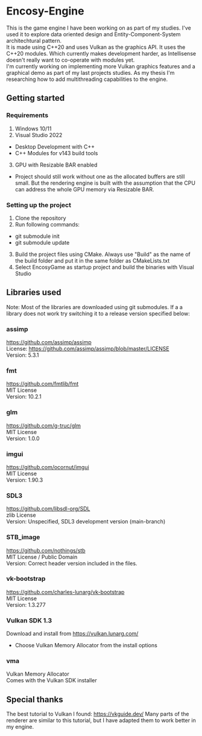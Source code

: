 # Encosy-Engine

This is the game engine I have been working on as part of my studies. I've used it to explore data oriented design and Entity-Component-System architechtural pattern.  
It is made using C++20 and uses Vulkan as the graphics API. It uses the C++20 modules. Which currently makes development harder, as Intellisense doesn't really want to co-operate with modules yet.  
I'm currently working on implementing more Vulkan graphics features and a graphical demo as part of my last projects studies. As my thesis I'm researching how to add multithreading capabilities to the engine.

## Getting started

### Requirements
1. Windows 10/11 
2. Visual Studio 2022
- Desktop Development with C++
- C++ Modules for v143 build tools
3. GPU with Resizable BAR enabled
- Project should still work without one as the allocated buffers are still small. But the rendering engine is built with the assumption that the CPU can address the whole GPU memory via Resizable BAR.


### Setting up the project
1. Clone the repository
2. Run following commands:
- git submodule init
- git submodule update
3. Build the project files using CMake. Always use "Build" as the name of the build folder and put it in the same folder as CMakeLists.txt
4. Select EncosyGame as startup project and build the binaries with Visual Studio


## Libraries used
Note: Most of the libraries are downloaded using git submodules. If a a library does not work try switching it to a release version specified below:

### assimp
https://github.com/assimp/assimp  
License: https://github.com/assimp/assimp/blob/master/LICENSE  
Version: 5.3.1

### fmt
https://github.com/fmtlib/fmt  
MIT License  
Version: 10.2.1

### glm
https://github.com/g-truc/glm  
MIT License  
Version: 1.0.0

### imgui
https://github.com/ocornut/imgui    
MIT License    
Version: 1.90.3

### SDL3
https://github.com/libsdl-org/SDL  
zlib License  
Version: Unspecified, SDL3 development version (main-branch)

### STB_image
https://github.com/nothings/stb  
MIT License / Public Domain  
Version: Correct header version included in the files.

### vk-bootstrap
https://github.com/charles-lunarg/vk-bootstrap  
MIT License  
Version: 1.3.277  

### Vulkan SDK 1.3
Download and install from https://vulkan.lunarg.com/  
- Choose Vulkan Memory Allocator from the install options  

### vma
Vulkan Memory Allocator  
Comes with the Vulkan SDK installer

## Special thanks
The best tutorial to Vulkan I found: https://vkguide.dev/
Many parts of the renderer are similar to this tutorial, but I have adapted them to work better in my engine.